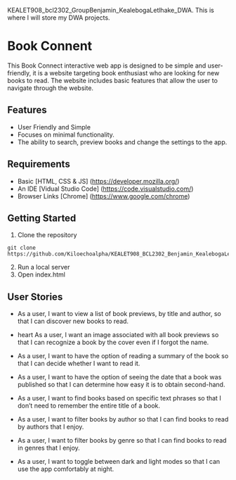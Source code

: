 KEALET908_bcl2302_GroupBenjamin_KealebogaLetlhake_DWA.
This is where I will store my DWA projects.

# Book Connent 

This Book Connect interactive web app is designed to be simple and user-friendly, it is a website targeting book enthusiast who are looking for new books to read. The website includes basic features that allow the user to navigate through the website.

## Features 

- User Friendly and Simple
- Focuses on minimal functionality.
- The ability to search, preview books and change the settings to the app.

## Requirements

- Basic [HTML, CSS & JS] (https://developer.mozilla.org/)
- An IDE [Vidual Studio Code] (https://code.visualstudio.com/)
- Browser Links [Chrome] (https://www.google.com/chrome)

## Getting Started
1. Clone the repository
```
git clone https://github.com/Kiloechoalpha/KEALET908_BCL2302_Benjamin_KealebogaLetlhake_ITW9.git
```
2. Run a local server
3. Open index.html
 

## User Stories 

- As a user, I want to view a list of book previews, by title and author, so that I can discover new books to read.

- heart As a user, I want an image associated with all book previews so that I can recognize a book by the cover even if I forgot the name.

- As a user, I want to have the option of reading a summary of the book so that I can decide whether I want to read it.

- As a user, I want to have the option of seeing the date that a book was published so that I can determine how easy it is to obtain second-hand.

- As a user, I want to find books based on specific text phrases so that I don’t need to remember the entire title of a book.

- As a user, I want to filter books by author so that I can find books to read by authors that I enjoy.

- As a user, I want to filter books by genre so that I can find books to read in genres that I enjoy.

- As a user, I want to toggle between dark and light modes so that I can use the app comfortably at night.
